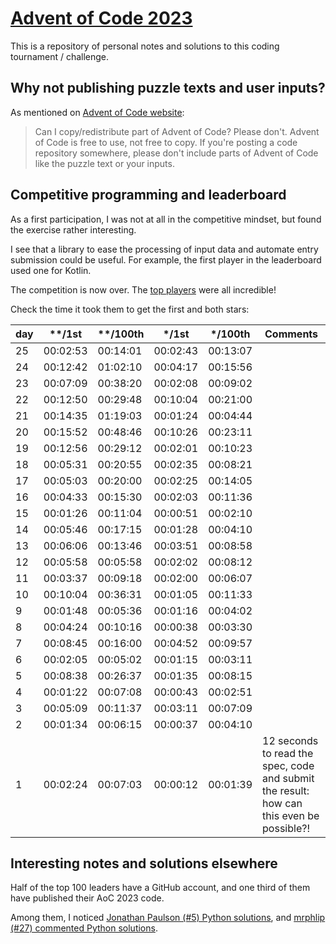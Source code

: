 # [Advent of Code 2023](https://adventofcode.com/2023)
This is a repository of personal notes and solutions to this coding tournament / challenge.

## Why not publishing puzzle texts and user inputs?
As mentioned on [Advent of Code website](https://adventofcode.com/2023/about): 
> Can I copy/redistribute part of Advent of Code? Please don't. Advent of Code is free to use, not free to copy.
> If you're posting a code repository somewhere, please don't include parts of Advent of Code like the puzzle text or your inputs.

## Competitive programming and leaderboard
As a first participation, I was not at all in the competitive mindset, but found the exercise rather interesting.

I see that a library to ease the processing of input data and automate entry submission could be useful. For example, the first player in the leaderboard used one for Kotlin.

The competition is now over. The [top players](https://adventofcode.com/2023/leaderboard) were all incredible!

Check the time it took them to get the first and both stars:

day|\*\*/1st|\*\*/100th|\*/1st|\*/100th|Comments
---|---|---|---|---|---
25|00:02:53|00:14:01|00:02:43|00:13:07|
24|00:12:42|01:02:10|00:04:17|00:15:56|
23|00:07:09|00:38:20|00:02:08|00:09:02|
22|00:12:50|00:29:48|00:10:04|00:21:00|
21|00:14:35|01:19:03|00:01:24|00:04:44|
20|00:15:52|00:48:46|00:10:26|00:23:11|
19|00:12:56|00:29:12|00:02:01|00:10:23|
18|00:05:31|00:20:55|00:02:35|00:08:21|
17|00:05:03|00:20:00|00:02:25|00:14:05|
16|00:04:33|00:15:30|00:02:03|00:11:36|
15|00:01:26|00:11:04|00:00:51|00:02:10|
14|00:05:46|00:17:15|00:01:28|00:04:10|
13|00:06:06|00:13:46|00:03:51|00:08:58|
12|00:05:58|00:05:58|00:02:02|00:08:12|
11|00:03:37|00:09:18|00:02:00|00:06:07|
10|00:10:04|00:36:31|00:01:05|00:11:33|
9|00:01:48|00:05:36|00:01:16|00:04:02|
8|00:04:24|00:10:16|00:00:38|00:03:30|
7|00:08:45|00:16:00|00:04:52|00:09:57|
6|00:02:05|00:05:02|00:01:15|00:03:11|
5|00:08:38|00:26:37|00:01:35|00:08:15|
4|00:01:22|00:07:08|00:00:43|00:02:51|
3|00:05:09|00:11:37|00:03:11|00:07:09|
2|00:01:34|00:06:15|00:00:37|00:04:10|
1|00:02:24|00:07:03|00:00:12|00:01:39|12 seconds to read the spec, code and submit the result: how can this even be possible?!

## Interesting notes and solutions elsewhere
Half of the top 100 leaders have a GitHub account, and one third of them have published their AoC 2023 code.

Among them, I noticed [Jonathan Paulson (#5) Python solutions](https://github.com/jonathanpaulson/AdventOfCode/tree/master/2023), and [mrphlip (#27) commented Python solutions](https://github.com/mrphlip/aoc/tree/master/2023). 
